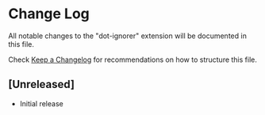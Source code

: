 # Change Log

All notable changes to the "dot-ignorer" extension will be documented in this file.

Check [Keep a Changelog](http://keepachangelog.com/) for recommendations on how to structure this file.

## [Unreleased]

- Initial release
